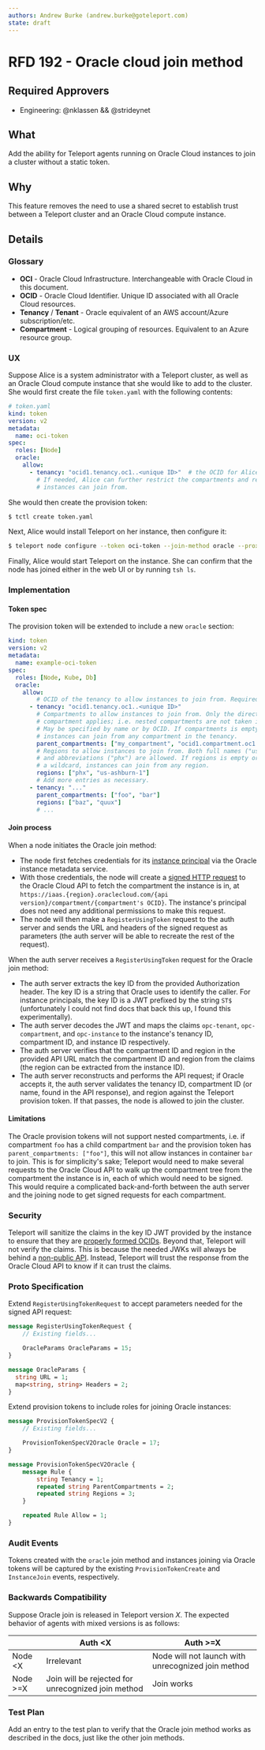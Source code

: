 ```yaml
---
authors: Andrew Burke (andrew.burke@goteleport.com)
state: draft
---
```


# RFD 192 - Oracle cloud join method

## Required Approvers

* Engineering: @nklassen && @strideynet

## What

Add the ability for Teleport agents running on Oracle Cloud instances to join
a cluster without a static token.

## Why

This feature removes the need to use a shared secret to establish trust between
a Teleport cluster and an Oracle Cloud compute instance.

## Details

### Glossary

- **OCI** - Oracle Cloud Infrastructure. Interchangeable with Oracle Cloud in this document.
- **OCID** - Oracle Cloud Identifier. Unique ID associated with all Oracle Cloud resources.
- **Tenancy** / **Tenant** - Oracle equivalent of an AWS account/Azure subscription/etc.
- **Compartment** - Logical grouping of resources. Equivalent to an Azure resource group.

### UX

Suppose Alice is a system administrator with a Teleport cluster, as well as an
Oracle Cloud compute instance that she would like to add to the cluster. She
would first create the file `token.yaml` with the following contents:

```yaml
# token.yaml
kind: token
version: v2
metadata:
  name: oci-token
spec:
  roles: [Node]
  oracle:
    allow:
      - tenancy: "ocid1.tenancy.oc1..<unique ID>"  # the OCID for Alice's tenancy
        # If needed, Alice can further restrict the compartments and regions
        # instances can join from.
```

She would then create the provision token:

```sh
$ tctl create token.yaml
```

Next, Alice would install Teleport on her instance, then configure it:

```sh
$ teleport node configure --token oci-token --join-method oracle --proxy example.com
```

Finally, Alice would start Teleport on the instance. She can confirm that the
node has joined either in the web UI or by running `tsh ls`.

### Implementation

#### Token spec

The provision token will be extended to include a new `oracle` section:

```yaml
kind: token
version: v2
metadata:
  name: example-oci-token
spec:
  roles: [Node, Kube, Db]
  oracle:
    allow:
        # OCID of the tenancy to allow instances to join from. Required.
      - tenancy: "ocid1.tenancy.oc1..<unique ID>"
        # Compartments to allow instances to join from. Only the direct parent
        # compartment applies; i.e. nested compartments are not taken into account.
        # May be specified by name or by OCID. If compartments is empty or a wildcard,
        # instances can join from any compartment in the tenancy.
        parent_compartments: ["my_compartment", "ocid1.compartment.oc1...<unique_ID>"]
        # Regions to allow instances to join from. Both full names ("us-phoenix-1")
        # and abbreviations ("phx") are allowed. If regions is empty or
        # a wildcard, instances can join from any region.
        regions: ["phx", "us-ashburn-1"]
        # Add more entries as necessary.
      - tenancy: "..."
        parent_compartments: ["foo", "bar"]
        regions: ["baz", "quux"]
        # ...
```

#### Join process

When a node initiates the Oracle join method:

- The node first fetches credentials for its
[instance principal](https://docs.oracle.com/en-us/iaas/Content/Identity/Tasks/callingservicesfrominstances.htm#concepts)
via the Oracle instance metadata service.
- With those credentials, the node will create a
[signed HTTP request](https://docs.oracle.com/en-us/iaas/Content/API/Concepts/signingrequests.htm)
to the Oracle Cloud API to fetch the compartment the instance is in, at
`https://iaas.{region}.oraclecloud.com/{api version}/compartment/{compartment's OCID}`.
The instance's principal does not need any additional permissions to make this request.
- The node will then make a `RegisterUsingToken` request to the auth server and
sends the URL and headers of the signed request as parameters (the auth server
will be able to recreate the rest of the request).

When the auth server receives a `RegisterUsingToken` request for the Oracle join method:

- The auth server extracts the key ID from the provided Authorization header. The key
ID is a string that Oracle uses to identify the caller. For instance principals,
the key ID is a JWT prefixed by the string `ST$` (unfortunately I could not
find docs that back this up, I found this experimentally).
- The auth server decodes the JWT and maps the claims `opc-tenant`,
`opc-compartment`, and `opc-instance` to the instance's tenancy ID, compartment
ID, and instance ID respectively.
- The auth server verifies that the compartment ID and region in the provided
API URL match the compartment ID and region from the claims (the region can be
extracted from the instance ID).
- The auth server reconstructs and performs the API request; if Oracle accepts
it, the auth server validates the tenancy ID, compartment ID (or name, found in
the API response), and region against the Teleport provision token. If that
passes, the node is allowed to join the cluster.

#### Limitations

The Oracle provision tokens will not support nested compartments, i.e. if
compartment `foo` has a child compartment `bar` and the provision token has
`parent_compartments: ["foo"]`, this will not allow instances in container `bar` to
join. This is for simplicity's sake; Teleport would need to make several
requests to the Oracle Cloud API to walk up the compartment tree from the
compartment the instance is in, each of which would need to be signed. This
would require a complicated back-and-forth between the auth server and the
joining node to get signed requests for each compartment.

### Security

Teleport will sanitize the claims in the key ID JWT provided by the instance
to ensure that they are
[properly formed OCIDs](https://docs.oracle.com/en-us/iaas/Content/General/Concepts/identifiers.htm).
Beyond that, Teleport will not verify the claims. This is because the needed JWKs will always be behind a
[non-public API](https://docs.oracle.com/en-us/iaas/Content/APIGateway/Tasks/apigatewayusingjwttokens.htm#identityprovider).
Instead, Teleport will trust the response from the Oracle Cloud API to know if
it can trust the claims.

### Proto Specification

Extend `RegisterUsingTokenRequest` to accept parameters needed for the signed API request:

```proto
message RegisterUsingTokenRequest {
    // Existing fields...

    OracleParams OracleParams = 15;
}

message OracleParams {
  string URL = 1;
  map<string, string> Headers = 2;
}
```

Extend provision tokens to include roles for joining Oracle instances:

```proto
message ProvisionTokenSpecV2 {
    // Existing fields...

    ProvisionTokenSpecV2Oracle Oracle = 17;
}

message ProvisionTokenSpecV2Oracle {
    message Rule {
        string Tenancy = 1;
        repeated string ParentCompartments = 2;
        repeated string Regions = 3;
    }

    repeated Rule Allow = 1;
}
```

### Audit Events

Tokens created with the `oracle` join method and instances joining via Oracle
tokens will be captured by the existing `ProvisionTokenCreate` and `InstanceJoin`
events, respectively.

### Backwards Compatibility

Suppose Oracle join is released in Teleport version *X*. The expected behavior
of agents with mixed versions is as follows:

|  | Auth <X | Auth >=X |
|---|---|---|
| Node <X | Irrelevant | Node will not launch with unrecognized join method |
| Node >=X | Join will be rejected for unrecognized join method | Join works |

### Test Plan

Add an entry to the test plan to verify that the Oracle join method works as
described in the docs, just like the other join methods.
